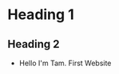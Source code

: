 <!-- Này gọi là Markdown
Bạn dùng 1 số cú pháp đơn giản để chèn ảnh, tạo heading, list,... nói chung là 1 cái text document đc hiển thị đẹp đẹp, dùng để quảng bá  -->
# Heading 1
## Heading 2
* Hello I'm Tam. First Website